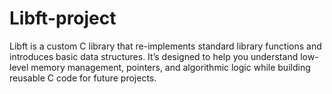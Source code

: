 # Libft-project
Libft is a custom C library that re-implements standard library functions and introduces basic data structures. It’s designed to help you understand low-level memory management, pointers, and algorithmic logic while building reusable C code for future projects.
